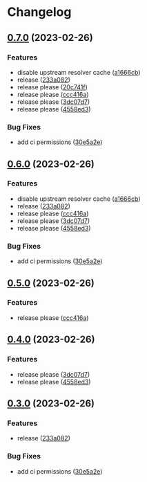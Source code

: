 # Changelog

## [0.7.0](https://github.com/kunish/simpledns/compare/v0.6.0...v0.7.0) (2023-02-26)


### Features

* disable upstream resolver cache ([a1666cb](https://github.com/kunish/simpledns/commit/a1666cbb6d26bc0d19ceaec8f2d888f6a2920a3d))
* release ([233a082](https://github.com/kunish/simpledns/commit/233a082f4b403d3cec06eca53935a9013167a7e7))
* release please ([20c741f](https://github.com/kunish/simpledns/commit/20c741f9b3b8f851584ebf76048308b941c5f1f3))
* release please ([ccc416a](https://github.com/kunish/simpledns/commit/ccc416ac32d0e8623b15bfd7feffe5c11ed23342))
* release please ([3dc07d7](https://github.com/kunish/simpledns/commit/3dc07d7b21c2ef20bf4ead3761fc594125b070f2))
* release please ([4558ed3](https://github.com/kunish/simpledns/commit/4558ed33d6d2d625eeaeeff9979ae78c755ab422))


### Bug Fixes

* add ci permissions ([30e5a2e](https://github.com/kunish/simpledns/commit/30e5a2e985ec8f4462e8e5d44175bf8b7be76aa1))

## [0.6.0](https://github.com/kunish/simpledns/compare/v0.5.0...v0.6.0) (2023-02-26)


### Features

* disable upstream resolver cache ([a1666cb](https://github.com/kunish/simpledns/commit/a1666cbb6d26bc0d19ceaec8f2d888f6a2920a3d))
* release ([233a082](https://github.com/kunish/simpledns/commit/233a082f4b403d3cec06eca53935a9013167a7e7))
* release please ([ccc416a](https://github.com/kunish/simpledns/commit/ccc416ac32d0e8623b15bfd7feffe5c11ed23342))
* release please ([3dc07d7](https://github.com/kunish/simpledns/commit/3dc07d7b21c2ef20bf4ead3761fc594125b070f2))
* release please ([4558ed3](https://github.com/kunish/simpledns/commit/4558ed33d6d2d625eeaeeff9979ae78c755ab422))


### Bug Fixes

* add ci permissions ([30e5a2e](https://github.com/kunish/simpledns/commit/30e5a2e985ec8f4462e8e5d44175bf8b7be76aa1))

## [0.5.0](https://github.com/kunish/simpledns/compare/v0.4.0...v0.5.0) (2023-02-26)


### Features

* release please ([ccc416a](https://github.com/kunish/simpledns/commit/ccc416ac32d0e8623b15bfd7feffe5c11ed23342))

## [0.4.0](https://github.com/kunish/simpledns/compare/v0.3.0...v0.4.0) (2023-02-26)


### Features

* release please ([3dc07d7](https://github.com/kunish/simpledns/commit/3dc07d7b21c2ef20bf4ead3761fc594125b070f2))
* release please ([4558ed3](https://github.com/kunish/simpledns/commit/4558ed33d6d2d625eeaeeff9979ae78c755ab422))

## [0.3.0](https://github.com/kunish/simpledns/compare/v0.2.0...v0.3.0) (2023-02-26)


### Features

* release ([233a082](https://github.com/kunish/simpledns/commit/233a082f4b403d3cec06eca53935a9013167a7e7))


### Bug Fixes

* add ci permissions ([30e5a2e](https://github.com/kunish/simpledns/commit/30e5a2e985ec8f4462e8e5d44175bf8b7be76aa1))
